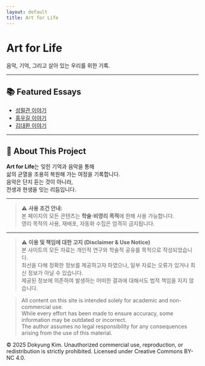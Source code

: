 ```yaml
---
layout: default
title: Art for Life
---
```


# Art for Life

음악, 기억, 그리고 살아 있는 우리를 위한 기록.

---

## 📚 Featured Essays

- [성필관 이야기](./성필관.md)
- [홍우길 이야기](./홍우길.md)
- [김대환 이야기](/ArtforLife/heugwoo_kimdaehwan)
---

## 🎨 About This Project

**Art for Life**는 잊힌 기억과 음악을 통해  
삶의 균열을 조용히 복원해 가는 여정을 기록합니다.  
음악은 단지 듣는 것이 아니라,  
전생과 현생을 잇는 리듬입니다.

---
> ⚠️ **사용 조건 안내:**  
> 본 페이지의 모든 콘텐츠는 **학술·비영리 목적**에 한해 사용 가능합니다.  
> 영리 목적의 사용, 재배포, 자동화 수집은 엄격히 금지됩니다.

---

> ⚠️ **이용 및 책임에 대한 고지 (Disclaimer & Use Notice)**  
> 본 사이트의 모든 자료는 개인적 연구와 학술적 공유를 목적으로 작성되었습니다.  
> 최선을 다해 정확한 정보를 제공하고자 하였으나, 일부 자료는 오류가 있거나 최신 정보가 아닐 수 있습니다.  
> 제공된 정보에 의존하여 발생하는 어떠한 결과에 대해서도 법적 책임을 지지 않습니다.

> All content on this site is intended solely for academic and non-commercial use.  
> While every effort has been made to ensure accuracy, some information may be outdated or incorrect.  
> The author assumes no legal responsibility for any consequences arising from the use of this material.

© 2025 Dokyung Kim. Unauthorized commercial use, reproduction, or redistribution is strictly prohibited.
Licensed under Creative Commons BY-NC 4.0.
